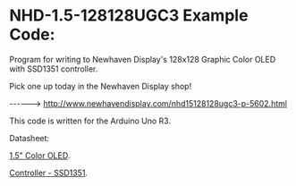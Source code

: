 NHD-1.5-128128UGC3 Example Code:
==============================================
 
 Program for writing to Newhaven Display's 128x128 Graphic Color OLED with SSD1351 controller.
 
 Pick one up today in the Newhaven Display shop!
 
 ------> http://www.newhavendisplay.com/nhd15128128ugc3-p-5602.html
 
 This code is written for the Arduino Uno R3.
 
 Datasheet:
 
 [1.5" Color OLED](http://www.newhavendisplay.com/specs/NHD-1.5-128128UGC3.pdf).
 
 [Controller - SSD1351](http://www.newhavendisplay.com/app_notes/SSD1351.pdf).
 
